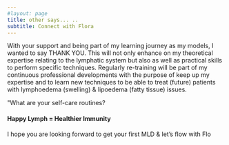```yaml
---
#layout: page
title: other says... ..
subtitle: Connect with Flora
---
```


With your support and being part of my learning journey as my models, I wanted to say THANK YOU. This will not only enhance on my theoretical expertise relating to the lymphatic system but also as well as practical skills to perform specific techniques. Regularly re-training will be part of my continuous professional developments with the purpose of keep up my expertise and to learn new techniques to be able to treat (future) patients with lymphoedema (swelling) & lipoedema (fatty tissue) issues. 

"What are your self-care routines?


#### Happy Lymph = Healthier Immunity

I hope you are looking forward to get your first MLD & let’s flow with Flo 

